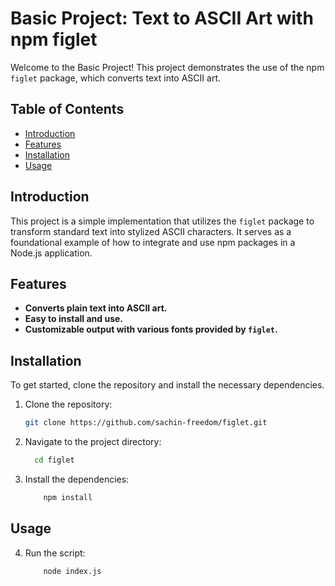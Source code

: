 # Basic Project: Text to ASCII Art with npm figlet

Welcome to the Basic Project! This project demonstrates the use of the npm `figlet` package, which converts text into ASCII art.

## Table of Contents

- [Introduction](#introduction)
- [Features](#features)
- [Installation](#installation)
- [Usage](#usage)

## Introduction

This project is a simple implementation that utilizes the `figlet` package to transform standard text into stylized ASCII characters. It serves as a foundational example of how to integrate and use npm packages in a Node.js application.

## Features

- **Converts plain text into ASCII art.**
- **Easy to install and use.**
- **Customizable output with various fonts provided by `figlet`.**

## Installation

To get started, clone the repository and install the necessary dependencies.

1. Clone the repository:
   ```bash
   git clone https://github.com/sachin-freedom/figlet.git
2. Navigate to the project directory:
   ```bash
     cd figlet
3. Install the dependencies:
   ```bash
       npm install

## Usage

4. Run the script:
   ```bash
       node index.js
     
   
